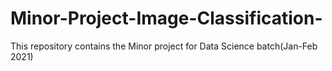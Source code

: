 # Minor-Project-Image-Classification-
This repository contains the Minor project for Data Science batch(Jan-Feb 2021)
